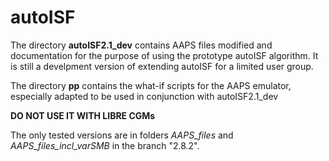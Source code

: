 # autoISF
The directory **autoISF2.1_dev** contains AAPS files modified and documentation for the purpose of using the prototype autoISF algorithm. It is still a develpment version of extending autoISF for a limited user group.

The directory **pp** contains the what-if scripts for the AAPS emulator, especially adapted to be used in conjunction with autoISF2.1_dev


**DO NOT USE IT WITH LIBRE CGMs**

The only tested versions are in folders *AAPS_files* and *AAPS_files_incl_varSMB* in the branch "2.8.2".
